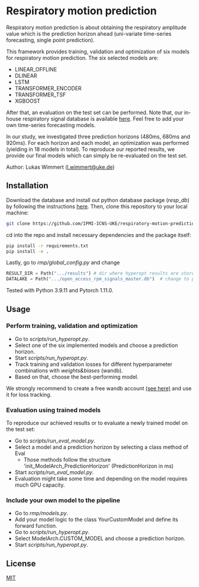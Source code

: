 # Respiratory motion prediction
Respiratory motion prediction is about obtaining the respiratory amplitude value which is the prediction horizon ahead (uni-variate time-series forecasting, single point prediction). 

This framework provides training, validation and optimization of six models for respiratory motion prediction. 
The six selected models are:
- LINEAR_OFFLINE
- DLINEAR
- LSTM
- TRANSFORMER_ENCODER
- TRANSFORMER_TSF
- XGBOOST

After that, an evaluation on the test set can be performed. Note that, our in-house respiratory signal database is available [here](https://github.com/IPMI-ICNS-UKE/respiratory-signal-database/tree/main).
Feel free to add your own time-series forecasting models. 

In our study, we investigated three prediction horizons (480ms, 680ms and 920ms). For each horizon and each model, an optimization was performed (yielding in 18 models in total). To reproduce our reported results, we provide our final models which can simply be re-evaluated on the test set.

Author: Lukas Wimmert ([l.wimmert@uke.de](mailto:author_email))

## Installation
Download the database and install out python database package (_resp_db_) by following the instructions [here](https://github.com/IPMI-ICNS-UKE/respiratory-signal-database/tree/main).
Then, clone this repository to your local machine:
```bash
git clone https://github.com/IPMI-ICNS-UKE/respiratory-motion-prediction.git
```
cd into the repo and install necessary dependencies and the package itself:
```bash
pip install -r requirements.txt
pip install -e .
```
Lastly, go to _rmp/global_config.py_ and change 
```python
RESULT_DIR = Path(".../results") # dir where hyperopt results are stored
DATALAKE = Path(".../open_access_rpm_signals_master.db")  # change to path of downloaded database
```
Tested with Python 3.9.11 and Pytorch 1.11.0.



## Usage

###  Perform training, validation and optimization
- Go to _scripts/run_hyperopt.py_.
- Select one of the six implemented models and choose a prediction horizon.
- Start _scripts/run_hyperopt.py_.
- Track training and validation losses for different hyperparameter combinations with _weights&biases_ (wandb). 
- Based on that, choose the best-performing model.

We strongly recommend to create a free wandb account [(see here)](https://docs.wandb.ai/quickstart) and use it for loss tracking.
### Evaluation using trained models
To reproduce our achieved results or to evaluate a newly trained model on the test set:
- Go to _scripts/run_eval_model.py_.
- Select a model and a prediction horizon by selecting a class method of Eval
  - Those methods follow the structure 'init_ModelArch_PredictionHorizon' (PredictionHorizon in ms)  
- Start _scripts/run_eval_model.py_.
- Evaluation might take some time and depending on the model requires much GPU capacity.

### Include your own model to the pipeline
- Go to _rmp/models.py_.
- Add your model logic to the class YourCustomModel and define its forward function.
- Go to _scripts/run_hyperopt.py_.
- Select ModelArch.CUSTOM_MODEL and choose a prediction horizon.
- Start _scripts/run_hyperopt.py_.


## License
[MIT](https://choosealicense.com/licenses/mit/)